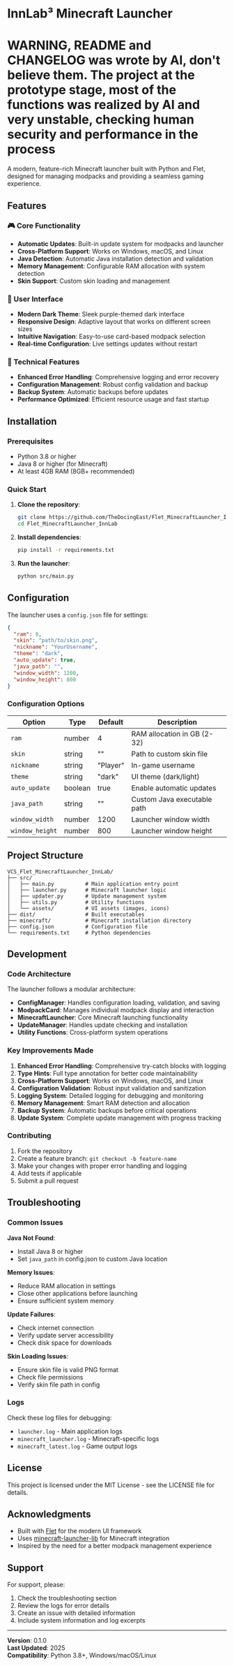 # InnLab³ Minecraft Launcher

# WARNING, README and CHANGELOG was wrote by AI, don't believe them. The project at the prototype stage, most of the functions was realized by AI and very unstable, checking human security and performance in the process

A modern, feature-rich Minecraft launcher built with Python and Flet, designed for managing modpacks and providing a seamless gaming experience.

## Features

### 🎮 Core Functionality
- **Automatic Updates**: Built-in update system for modpacks and launcher
- **Cross-Platform Support**: Works on Windows, macOS, and Linux
- **Java Detection**: Automatic Java installation detection and validation
- **Memory Management**: Configurable RAM allocation with system detection
- **Skin Support**: Custom skin loading and management

### 🎨 User Interface
- **Modern Dark Theme**: Sleek purple-themed dark interface
- **Responsive Design**: Adaptive layout that works on different screen sizes
- **Intuitive Navigation**: Easy-to-use card-based modpack selection
- **Real-time Configuration**: Live settings updates without restart

### 🔧 Technical Features
- **Enhanced Error Handling**: Comprehensive logging and error recovery
- **Configuration Management**: Robust config validation and backup
- **Backup System**: Automatic backups before updates
- **Performance Optimized**: Efficient resource usage and fast startup

## Installation

### Prerequisites
- Python 3.8 or higher
- Java 8 or higher (for Minecraft)
- At least 4GB RAM (8GB+ recommended)

### Quick Start

1. **Clone the repository**:
   ```bash
   git clone https://github.com/TheDocingEast/Flet_MinecraftLauncher_InnLab.git
   cd Flet_MinecraftLauncher_InnLab
   ```

2. **Install dependencies**:
   ```bash
   pip install -r requirements.txt
   ```

3. **Run the launcher**:
   ```bash
   python src/main.py
   ```

## Configuration

The launcher uses a `config.json` file for settings:

```json
{
  "ram": 8,
  "skin": "path/to/skin.png",
  "nickname": "YourUsername",
  "theme": "dark",
  "auto_update": true,
  "java_path": "",
  "window_width": 1200,
  "window_height": 800
}
```

### Configuration Options

| Option | Type | Default | Description |
|--------|------|---------|-------------|
| `ram` | number | 4 | RAM allocation in GB (2-32) |
| `skin` | string | "" | Path to custom skin file |
| `nickname` | string | "Player" | In-game username |
| `theme` | string | "dark" | UI theme (dark/light) |
| `auto_update` | boolean | true | Enable automatic updates |
| `java_path` | string | "" | Custom Java executable path |
| `window_width` | number | 1200 | Launcher window width |
| `window_height` | number | 800 | Launcher window height |

## Project Structure

```
VCS_Flet_MinecraftLauncher_InnLab/
├── src/
│   ├── main.py          # Main application entry point
│   ├── launcher.py      # Minecraft launcher logic
│   ├── updater.py       # Update management system
│   ├── utils.py         # Utility functions
│   └── assets/          # UI assets (images, icons)
├── dist/                # Built executables
├── minecraft/           # Minecraft installation directory
├── config.json          # Configuration file
└── requirements.txt     # Python dependencies
```

## Development

### Code Architecture

The launcher follows a modular architecture:

- **ConfigManager**: Handles configuration loading, validation, and saving
- **ModpackCard**: Manages individual modpack display and interaction
- **MinecraftLauncher**: Core Minecraft launching functionality
- **UpdateManager**: Handles update checking and installation
- **Utility Functions**: Cross-platform system operations

### Key Improvements Made

1. **Enhanced Error Handling**: Comprehensive try-catch blocks with logging
2. **Type Hints**: Full type annotation for better code maintainability
3. **Cross-Platform Support**: Works on Windows, macOS, and Linux
4. **Configuration Validation**: Robust input validation and sanitization
5. **Logging System**: Detailed logging for debugging and monitoring
6. **Memory Management**: Smart RAM detection and allocation
7. **Backup System**: Automatic backups before critical operations
8. **Update System**: Complete update management with progress tracking

### Contributing

1. Fork the repository
2. Create a feature branch: `git checkout -b feature-name`
3. Make your changes with proper error handling and logging
4. Add tests if applicable
5. Submit a pull request

## Troubleshooting

### Common Issues

**Java Not Found**:
- Install Java 8 or higher
- Set `java_path` in config.json to custom Java location

**Memory Issues**:
- Reduce RAM allocation in settings
- Close other applications before launching
- Ensure sufficient system memory

**Update Failures**:
- Check internet connection
- Verify update server accessibility
- Check disk space for downloads

**Skin Loading Issues**:
- Ensure skin file is valid PNG format
- Check file permissions
- Verify skin file path in config

### Logs

Check these log files for debugging:
- `launcher.log` - Main application logs
- `minecraft_launcher.log` - Minecraft-specific logs
- `minecraft_latest.log` - Game output logs

## License

This project is licensed under the MIT License - see the LICENSE file for details.

## Acknowledgments

- Built with [Flet](https://flet.dev/) for the modern UI framework
- Uses [minecraft-launcher-lib](https://github.com/JakobDev/minecraft-launcher-lib) for Minecraft integration
- Inspired by the need for a better modpack management experience

## Support

For support, please:
1. Check the troubleshooting section
2. Review the logs for error details
3. Create an issue with detailed information
4. Include system information and log excerpts

---

**Version**: 0.1.0  
**Last Updated**: 2025  
**Compatibility**: Python 3.8+, Windows/macOS/Linux